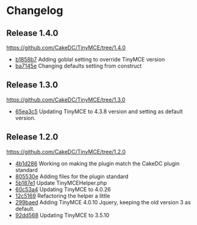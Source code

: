 Changelog
=========

Release 1.4.0
-------------

https://github.com/CakeDC/TinyMCE/tree/1.4.0

 * [b1858b7](https://github.com/CakeDC/TinyMCE/commit/b1858b7) Adding goblal setting to override TinyMCE version
 * [ba7145e](https://github.com/CakeDC/TinyMCE/commit/ba7145e) Changing defaults setting from construct

Release 1.3.0
-------------

https://github.com/CakeDC/TinyMCE/tree/1.3.0

 * [65ea3c5](https://github.com/CakeDC/TinyMCE/commit/65ea3c5) Updating TinyMCE to 4.3.8 version and setting as default version.

Release 1.2.0
-------------

https://github.com/CakeDC/TinyMCE/tree/1.2.0

 * [4b1d286](https://github.com/CakeDC/TinyMCE/commit/4b1d286) Working on making the plugin match the CakeDC plugin standard
 * [805530e](https://github.com/CakeDC/TinyMCE/commit/805530e) Adding files for the plugin standard
 * [5b187e1](https://github.com/CakeDC/TinyMCE/commit/5b187e1) Update TinyMCEHelper.php
 * [60c53a4](https://github.com/CakeDC/TinyMCE/commit/60c53a4) Updating TinyMCE to 4.0.26
 * [12c5169](https://github.com/CakeDC/TinyMCE/commit/12c5169) Refactoring the helper a little
 * [299baed](https://github.com/CakeDC/TinyMCE/commit/299baed) Adding TinyMCE 4.0.10 Jquery, keeping the old version 3 as default.
 * [92dd568](https://github.com/CakeDC/TinyMCE/commit/92dd568) Updating TinyMCE to 3.5.10
